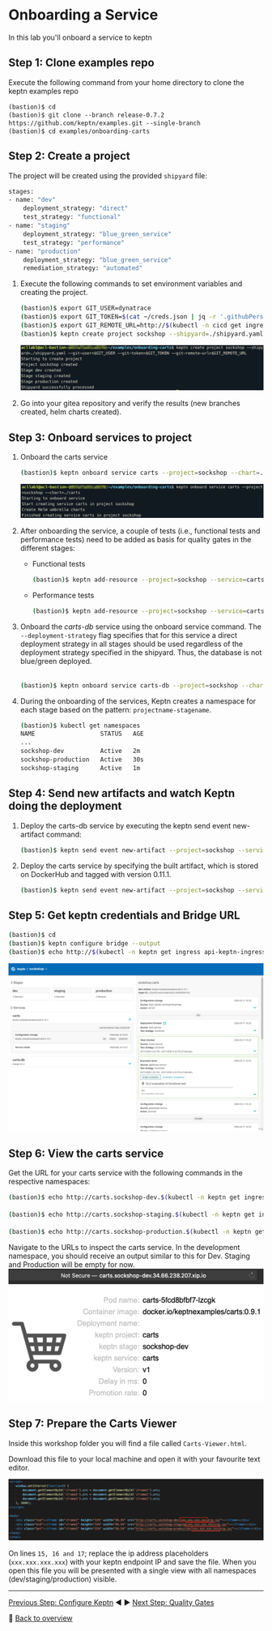 # Onboarding a Service

In this lab you'll onboard a service to keptn

## Step 1: Clone examples repo

Execute the following command from your home directory to clone the keptn examples repo
```
(bastion)$ cd
(bastion)$ git clone --branch release-0.7.2 https://github.com/keptn/examples.git --single-branch
(bastion)$ cd examples/onboarding-carts
```

## Step 2: Create a project

The project will be created using the provided `shipyard` file:

```bash
stages:
- name: "dev"
    deployment_strategy: "direct"
    test_strategy: "functional"
- name: "staging"
    deployment_strategy: "blue_green_service"
    test_strategy: "performance"
- name: "production"
    deployment_strategy: "blue_green_service"
    remediation_strategy: "automated"
```

1. Execute the following commands to set environment variables and creating the project.

    ```bash
    (bastion)$ export GIT_USER=dynatrace
    (bastion)$ export GIT_TOKEN=$(cat ~/creds.json | jq -r '.githubPersonalAccessToken')
    (bastion)$ export GIT_REMOTE_URL=http://$(kubectl -n cicd get ingress gitea-gitea -ojsonpath='{.spec.rules[0].host}')/dynatrace/sockshop.git
    (bastion)$ keptn create project sockshop --shipyard=./shipyard.yaml --git-user=$GIT_USER --git-token=$GIT_TOKEN --git-remote-url=$GIT_REMOTE_URL
    ```

    ![keptn](../assets/keptnCreateProject.png)
2. Go into your gitea repository and verify the results (new branches created, helm charts created).

## Step 3: Onboard services to project


1. Onboard the carts service
    ```bash
    (bastion)$ keptn onboard service carts --project=sockshop --chart=./carts
    ```

    ![keptn](../assets/keptnOnboardCarts.png)

1. After onboarding the service, a couple of tests (i.e., functional tests and performance tests) need to be added as basis for quality gates in the different stages:
    * Functional tests

        ```bash
        (bastion)$ keptn add-resource --project=sockshop --service=carts --stage=dev --resource=jmeter/basiccheck.jmx --resourceUri=jmeter/basiccheck.jmx
        ```

    * Performance tests

        ```bash
        (bastion)$ keptn add-resource --project=sockshop --service=carts --stage=staging --resource=jmeter/load.jmx --resourceUri=jmeter/load.jmx
        ```

1. Onboard the *carts-db* service using the onboard service command. The `--deployment-strategy` flag specifies that for this service a direct deployment strategy in all stages should be used regardless of the deployment strategy specified in the shipyard. Thus, the database is not blue/green deployed.

    ```bash

    (bastion)$ keptn onboard service carts-db --project=sockshop --chart=./carts-db --deployment-strategy=direct
    ```

1. During the onboarding of the services, Keptn creates a namespace for each stage based on the pattern: `projectname-stagename`.

    ```bash
    (bastion)$ kubectl get namespaces
    NAME                  STATUS   AGE
    ...
    sockshop-dev          Active   2m
    sockshop-production   Active   30s
    sockshop-staging      Active   1m
    ```

## Step 4: Send new artifacts and watch Keptn doing the deployment

1. Deploy the carts-db service by executing the keptn send event new-artifact command:

    ```bash
    (bastion)$ keptn send event new-artifact --project=sockshop --service=carts-db --image=mongo --tag=4.2.2
    ```

1. Deploy the carts service by specifying the built artifact, which is stored on DockerHub and tagged with version 0.11.1.

    ```bash
    (bastion)$ keptn send event new-artifact --project=sockshop --service=carts --image=docker.io/keptnexamples/carts --tag=0.11.1
    ```

## Step 5: Get keptn credentials and Bridge URL

```bash
(bastion)$ cd
(bastion)$ keptn configure bridge --output
(bastion)$ echo http://$(kubectl -n keptn get ingress api-keptn-ingress -ojsonpath='{.spec.rules[0].host}')/bridge
``` 

![bridge](../assets/keptnBridge.png)

## Step 6: View the carts service

Get the URL for your carts service with the following commands in the respective namespaces:

```bash
(bastion)$ echo http://carts.sockshop-dev.$(kubectl -n keptn get ingress api-keptn-ingress -ojsonpath='{.spec.rules[0].host}')

(bastion)$ echo http://carts.sockshop-staging.$(kubectl -n keptn get ingress api-keptn-ingress -ojsonpath='{.spec.rules[0].host}')

(bastion)$ echo http://carts.sockshop-production.$(kubectl -n keptn get ingress api-keptn-ingress -ojsonpath='{.spec.rules[0].host}')
```

Navigate to the URLs to inspect the carts service. In the development namespace, you should receive an output similar to this for Dev. Staging and Production will be empty for now.
![carts-dev](../assets/cartsDev.png)

## Step 7: Prepare the Carts Viewer

Inside this workshop folder you will find a file called `Carts-Viewer.html`.

Download this file to your local machine and open it with your favourite text editor.

![carts_viewer_](../assets/carts_viewer.png)

On lines `15, 16 and 17`; replace the ip address placeholders (`xxx.xxx.xxx.xxx`) with your keptn endpoint IP and save the file. When you open this file you will be presented with a single view with all namespaces (dev/staging/production) visible.

---

[Previous Step: Configure Keptn](../03_Configure_Keptn) :arrow_backward: :arrow_forward: [Next Step: Quality Gates](../05_Quality_Gates)

:arrow_up_small: [Back to overview](../)
